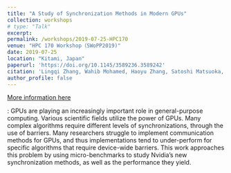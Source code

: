 ```yaml
---
title: "A Study of Synchronization Methods in Modern GPUs"
collection: workshops
# type: "Talk"
excerpt: 
permalink: /workshops/2019-07-25-HPC170
venue: "HPC 170 Workshop（SWoPP2019)"
date: 2019-07-25
location: "Kitami, Japan"
paperurl: 'https://doi.org/10.1145/3589236.3589242'
citation: 'Lingqi Zhang, Wahib Mohamed, Haoyu Zhang, Satoshi Matsuoka, “A Study of Synchronization Methods in Modern GPUs (Unrefereed Workshop Manuscript),” in HPC 170 Workshop（SWoPP2019), Kitami, Japan, July 2019.'
author_profile: false
---
```


[More information here](https://www.ipsj.or.jp/kenkyukai/event/hpc170.html)

: GPUs are playing an increasingly important role in general-purpose computing. Various scientific fields utilize the power of GPUs. Many complex algorithms require different levels of synchronizations, through the use of
barriers. Many researchers struggle to implement communication methods for GPUs, and thus implementations tend to under-perform for specific algorithms that require device-wide barriers. This work approaches this problem by using
micro-benchmarks to study Nvidia’s new synchronization methods, as well as the performance they yield.